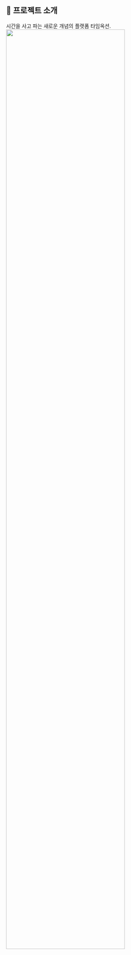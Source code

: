 ## 📝 프로젝트 소개
시간을 사고 파는 새로운 개념의 플랫폼 타임옥션.
<img width="80%" src="https://github.com/user-attachments/files/19726209/1.pdf"/>
